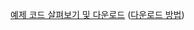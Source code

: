 [예제 코드 살펴보기 및 다운로드](https://github.com/aspnet/AspNetCore.Docs/tree/master/aspnetcore/tutorials/first-mvc-app/start-mvc/sample) ([다운로드 방법](xref:index#how-to-download-a-sample))